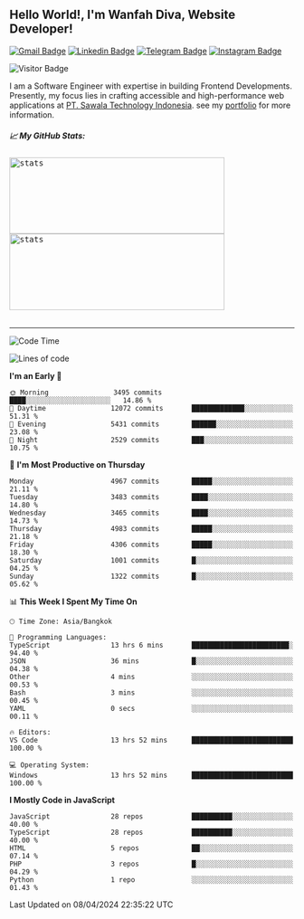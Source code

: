 ## Hello World!, I'm Wanfah Diva, Website Developer!

[![Gmail Badge](https://img.shields.io/badge/-Gmail-white?style=plastic&logo=Gmail&link=mailto:aditputrafirmansyah@gmail.com)](mailto:wanfahdivaa@gmail.com)
[![Linkedin Badge](https://img.shields.io/badge/-LinkedIn-blue?style=plastic&logo=Linkedin&link=https://www.linkedin.com/in/aditputrafirmansyah/)](https://www.linkedin.com/in/wanfahdiva/)
[![Telegram Badge](https://img.shields.io/badge/-Telegram-blue?style=plastic&logo=telegram&link=https://t.me/Adithya_13)](https://t.me/wanfahdiva)
[![Instagram Badge](https://img.shields.io/badge/-Instagram-white?style=plastic&logo=instagram&link=https://www.instagram.com/adithya_firmansyahputra/)](https://www.instagram.com/wnfhdva/)

![Visitor Badge](https://visitor-badge.laobi.icu/badge?page_id=wanfahdiva.wanfahdiva)

<p>
I am a Software Engineer with expertise in building Frontend Developments.
Presently, my focus lies in crafting accessible and high-performance web applications at  <a href="https://sawala/tech" target="_blank">PT. Sawala Technology Indonesia</a>. see my <a href="https://wanfahdiva.me" target="_blank">portfolio</a> for more information.
</p>

<h5 align="left">
  
📈 **My GitHub Stats:**

</h5>

<div align="left">
<kbd>
    <img height="135em" width="380em" alt="stats" src="https://github-readme-streak-stats.herokuapp.com?user=wanfahdiva&theme=tokyonight_duo&hide_border=true&dates=27DDC9" />
</kbd>
<kbd>
    <img height="135em" width="380em" alt="stats" src="https://github-readme-activity-graph.vercel.app/graph?username=wanfahdiva&theme=react&hide_title=true"></kbd>
</div>

<br />

---

<!--START_SECTION:waka-->
![Code Time](http://img.shields.io/badge/Code%20Time-515%20hrs%206%20mins-blue)

![Lines of code](https://img.shields.io/badge/From%20Hello%20World%20I%27ve%20Written-17.9%20million%20lines%20of%20code-blue)

**I'm an Early 🐤** 

```text
🌞 Morning                3495 commits        ████░░░░░░░░░░░░░░░░░░░░░   14.86 % 
🌆 Daytime                12072 commits       █████████████░░░░░░░░░░░░   51.31 % 
🌃 Evening                5431 commits        ██████░░░░░░░░░░░░░░░░░░░   23.08 % 
🌙 Night                  2529 commits        ███░░░░░░░░░░░░░░░░░░░░░░   10.75 % 
```
📅 **I'm Most Productive on Thursday** 

```text
Monday                   4967 commits        █████░░░░░░░░░░░░░░░░░░░░   21.11 % 
Tuesday                  3483 commits        ████░░░░░░░░░░░░░░░░░░░░░   14.80 % 
Wednesday                3465 commits        ████░░░░░░░░░░░░░░░░░░░░░   14.73 % 
Thursday                 4983 commits        █████░░░░░░░░░░░░░░░░░░░░   21.18 % 
Friday                   4306 commits        █████░░░░░░░░░░░░░░░░░░░░   18.30 % 
Saturday                 1001 commits        █░░░░░░░░░░░░░░░░░░░░░░░░   04.25 % 
Sunday                   1322 commits        █░░░░░░░░░░░░░░░░░░░░░░░░   05.62 % 
```


📊 **This Week I Spent My Time On** 

```text
🕑︎ Time Zone: Asia/Bangkok

💬 Programming Languages: 
TypeScript               13 hrs 6 mins       ████████████████████████░   94.40 % 
JSON                     36 mins             █░░░░░░░░░░░░░░░░░░░░░░░░   04.38 % 
Other                    4 mins              ░░░░░░░░░░░░░░░░░░░░░░░░░   00.53 % 
Bash                     3 mins              ░░░░░░░░░░░░░░░░░░░░░░░░░   00.45 % 
YAML                     0 secs              ░░░░░░░░░░░░░░░░░░░░░░░░░   00.11 % 

🔥 Editors: 
VS Code                  13 hrs 52 mins      █████████████████████████   100.00 % 

💻 Operating System: 
Windows                  13 hrs 52 mins      █████████████████████████   100.00 % 
```

**I Mostly Code in JavaScript** 

```text
JavaScript               28 repos            ██████████░░░░░░░░░░░░░░░   40.00 % 
TypeScript               28 repos            ██████████░░░░░░░░░░░░░░░   40.00 % 
HTML                     5 repos             ██░░░░░░░░░░░░░░░░░░░░░░░   07.14 % 
PHP                      3 repos             █░░░░░░░░░░░░░░░░░░░░░░░░   04.29 % 
Python                   1 repo              ░░░░░░░░░░░░░░░░░░░░░░░░░   01.43 % 
```




 Last Updated on 08/04/2024 22:35:22 UTC
<!--END_SECTION:waka-->

